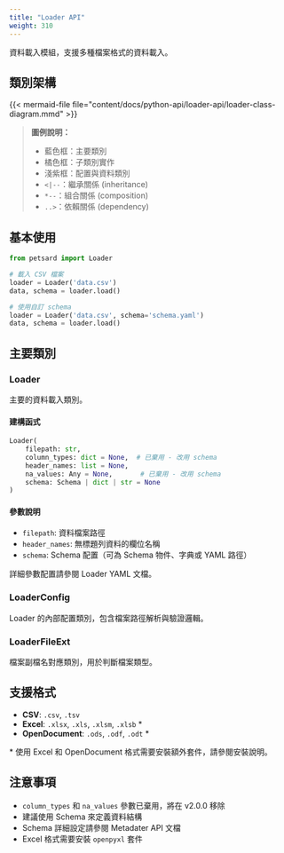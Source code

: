 ```yaml
---
title: "Loader API"
weight: 310
---
```


資料載入模組，支援多種檔案格式的資料載入。

## 類別架構

{{< mermaid-file file="content/docs/python-api/loader-api/loader-class-diagram.mmd" >}}

> **圖例說明：**
> - 藍色框：主要類別
> - 橘色框：子類別實作
> - 淺紫框：配置與資料類別
> - `<|--`：繼承關係 (inheritance)
> - `*--`：組合關係 (composition)
> - `..>`：依賴關係 (dependency)

## 基本使用

```python
from petsard import Loader

# 載入 CSV 檔案
loader = Loader('data.csv')
data, schema = loader.load()

# 使用自訂 schema
loader = Loader('data.csv', schema='schema.yaml')
data, schema = loader.load()
```

## 主要類別

### Loader

主要的資料載入類別。

#### 建構函式

```python
Loader(
    filepath: str,
    column_types: dict = None,  # 已棄用 - 改用 schema
    header_names: list = None,
    na_values: Any = None,       # 已棄用 - 改用 schema
    schema: Schema | dict | str = None
)
```

#### 參數說明

- `filepath`: 資料檔案路徑
- `header_names`: 無標題列資料的欄位名稱
- `schema`: Schema 配置（可為 Schema 物件、字典或 YAML 路徑）

詳細參數配置請參閱 Loader YAML 文檔。

### LoaderConfig

Loader 的內部配置類別，包含檔案路徑解析與驗證邏輯。

### LoaderFileExt

檔案副檔名對應類別，用於判斷檔案類型。

## 支援格式

- **CSV**: `.csv`, `.tsv`
- **Excel**: `.xlsx`, `.xls`, `.xlsm`, `.xlsb` *
- **OpenDocument**: `.ods`, `.odf`, `.odt` *

\* 使用 Excel 和 OpenDocument 格式需要安裝額外套件，請參閱安裝說明。

## 注意事項

- `column_types` 和 `na_values` 參數已棄用，將在 v2.0.0 移除
- 建議使用 Schema 來定義資料結構
- Schema 詳細設定請參閱 Metadater API 文檔
- Excel 格式需要安裝 `openpyxl` 套件